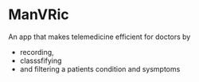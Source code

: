 # ManVRic
An app that makes telemedicine efficient for doctors by 
- recording,
- classsfifying
- and filtering
a patients condition and sysmptoms 
